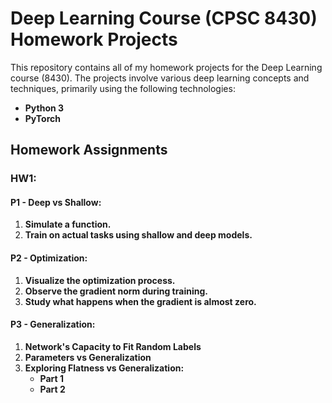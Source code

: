 # Deep Learning Course (CPSC 8430) Homework Projects

This repository contains all of my homework projects for the Deep Learning course (8430). The projects involve various deep learning concepts and techniques, primarily using the following technologies:

- **Python 3**
- **PyTorch**

## Homework Assignments

### HW1:

#### P1 - Deep vs Shallow:
1. **Simulate a function.**
2. **Train on actual tasks using shallow and deep models.**

#### P2 - Optimization:
1. **Visualize the optimization process.**
2. **Observe the gradient norm during training.**
3. **Study what happens when the gradient is almost zero.**

#### P3 - Generalization:
1. **Network's Capacity to Fit Random Labels**
2. **Parameters vs Generalization**
3. **Exploring Flatness vs Generalization:**
   - **Part 1**
   - **Part 2**


